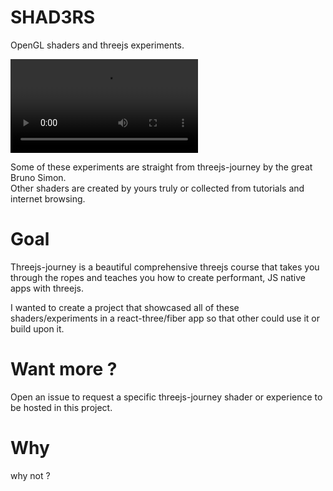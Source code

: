 # SHAD3RS

OpenGL shaders and threejs experiments.

![](./public/branding/shad3rs-final.mp4)

Some of these experiments are straight from threejs-journey by the great Bruno Simon.  
Other shaders are created by yours truly or collected from tutorials and internet browsing.

# Goal

Threejs-journey is a beautiful comprehensive threejs course that takes you through the ropes and teaches you how to create performant, JS native apps with threejs.

I wanted to create a project that showcased all of these shaders/experiments in a react-three/fiber app so that other could use it or build upon it.

# Want more ?

Open an issue to request a specific threejs-journey shader or experience to be hosted in this project.

# Why

why not ?
